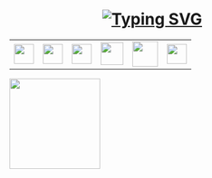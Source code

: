<h1 align = "center">
  <a href="https://git.io/typing-svg"><img src="https://readme-typing-svg.herokuapp.com?font=Fira+Code&size=75&duration=1500&pause=600&color=0CE82B&background=000000EE&center=true&vCenter=true&multiline=true&width=1920&height=200&lines=Hello+World!;Welcome+to+my+Profile" alt="Typing SVG" /></a>
</h1>
<head><link rel="stylesheet" href="https://cdn.jsdelivr.net/gh/devicons/devicon@v2.15.1/devicon.min.css"><head>

<table border="0px" align="center">
  <tr>
    <td><img src="https://cdn.jsdelivr.net/gh/devicons/devicon/icons/cplusplus/cplusplus-original.svg" width="35" height="35"/></td> <td><img src="https://cdn.jsdelivr.net/gh/devicons/devicon/icons/csharp/csharp-original.svg" width="35" height="35"/></td> <td><img src="https://cdn.jsdelivr.net/gh/devicons/devicon/icons/dotnetcore/dotnetcore-original.svg" width="35" height="35"/></td> <td><img src="https://cdn.jsdelivr.net/gh/devicons/devicon@latest/icons/angular/angular-original.svg" width="40" height="40" /></td> <!--<td><img src="https://cdn.jsdelivr.net/gh/devicons/devicon@latest/icons/blazor/blazor-original.svg"  width="35" height="35" /></td>--> <!--<td><img src="https://cdn.jsdelivr.net/gh/devicons/devicon@latest/icons/rabbitmq/rabbitmq-original.svg" width="35" height="35"/> </td>-->
    <td> <img src="https://cdn.jsdelivr.net/gh/devicons/devicon/icons/docker/docker-original.svg" width="45" height="45"/> </td> <td><img src="https://github.com/EMarceloCM/EMarceloCM/assets/120042864/c9b93868-83ba-4c34-9986-f080547dda0e" width="35" height="35"></td> <!--<td><img src="https://cdn.jsdelivr.net/gh/devicons/devicon@latest/icons/azure/azure-original.svg" width="35" height="35"/></td>-->
  </tr>
</table>
<!--<p align="left"> <img src="https://komarev.com/ghpvc/?username=emarcelocm&label=Profile%20views&color=0e75b6&style=flat" alt="emarcelocm" /> </p>-->

<img align="left" height="160em" src="https://github-readme-stats-sigma-five.vercel.app/api/top-langs/?username=EMarceloCM&layout=compact&langs_count=7&theme=blue-green&title_color=007ACC&icon_color=007ACC" />

<div style="position: absolute;">
  <a href="https://github.com/EMarceloCM">
    <img align="left" height="160em" src="https://github-readme-stats-sigma-five.vercel.app/api?username=EMarceloCM&show_icons=true&theme=blue-green&include_all_commits=true&count_private=true&hide=contribs" />
  </a>
</div>
